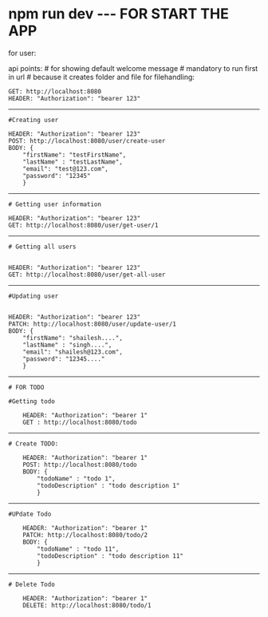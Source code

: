 # npm run dev --- FOR START THE APP


for user:

api points: 
	# for showing default welcome message
	# mandatory to run first in url
	# because it creates folder and file for filehandling:

	GET: http://localhost:8080
	HEADER: "Authorization": "bearer 123"
	
------------------------------------------------------------------------------
	#Creating user
	
	HEADER: "Authorization": "bearer 123"
	POST: http://localhost:8080/user/create-user
	BODY: {
  		"firstName": "testFirstName",
  		"lastName" : "testLastName",
  		"email": "test@123.com",
  		"password": "12345"
		}
		
-------------------------------------------------------------------------------
	# Getting user information
	
	HEADER: "Authorization": "bearer 123"
	GET: http://localhost:8080/user/get-user/1
	
-------------------------------------------------------------------------------
	# Getting all users
	
	
	HEADER: "Authorization": "bearer 123"
	GET: http://localhost:8080/user/get-all-user
	
		
-----------------------------------------------------------------------------
	#Updating user
	
	
	HEADER: "Authorization": "bearer 123"
	PATCH: http://localhost:8080/user/update-user/1
	BODY: {
  		"firstName": "shailesh....",
  		"lastName" : "singh....",
  		"email": "shailesh@123.com",
  		"password": "12345...."
		}
	
-----------------------------------------------------------------------------
	# FOR TODO
	
	#Getting todo
	
		HEADER: "Authorization": "bearer 1"
		GET : http://localhost:8080/todo
		
------------------------------------------------------------------------------
	# Create TODO:
		
		HEADER: "Authorization": "bearer 1"
		POST: http://localhost:8080/todo
		BODY: {
  			"todoName" : "todo 1",
  			"todoDescription" : "todo description 1"
			}
			
--------------------------------------------------------------------------------		
	#UPdate Todo
	
		HEADER: "Authorization": "bearer 1"	
		PATCH: http://localhost:8080/todo/2
		BODY: {
  			"todoName" : "todo 11",
  			"todoDescription" : "todo description 11"
			}
			
-------------------------------------------------------------------------------
	# Delete Todo
	
		HEADER: "Authorization": "bearer 1"
		DELETE: http://localhost:8080/todo/1
		
		
		
		
		
		
		
		
		
		
		
		
		
		
		
		
		
		
		
		
		
		
	

